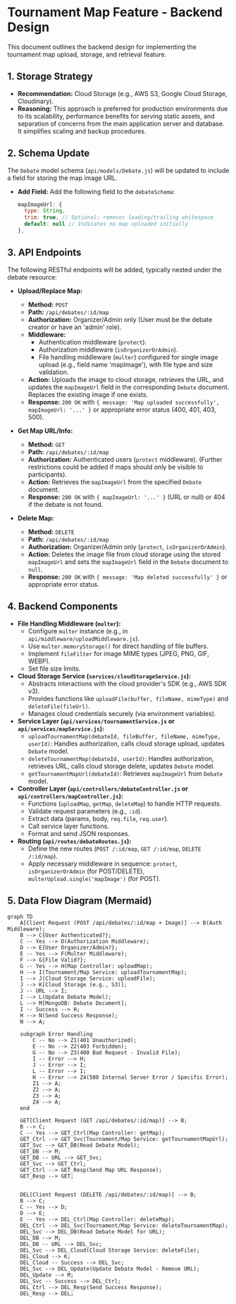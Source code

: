 # Tournament Map Feature - Backend Design

This document outlines the backend design for implementing the tournament map upload, storage, and retrieval feature.

## 1. Storage Strategy

*   **Recommendation:** Cloud Storage (e.g., AWS S3, Google Cloud Storage, Cloudinary).
*   **Reasoning:** This approach is preferred for production environments due to its scalability, performance benefits for serving static assets, and separation of concerns from the main application server and database. It simplifies scaling and backup procedures.

## 2. Schema Update

The `Debate` model schema (`api/models/Debate.js`) will be updated to include a field for storing the map image URL.

*   **Add Field:** Add the following field to the `debateSchema`:
    ```javascript
    mapImageUrl: { 
      type: String, 
      trim: true, // Optional: removes leading/trailing whitespace
      default: null // Indicates no map uploaded initially
    },
    ```

## 3. API Endpoints

The following RESTful endpoints will be added, typically nested under the debate resource:

*   **Upload/Replace Map:**
    *   **Method:** `POST`
    *   **Path:** `/api/debates/:id/map`
    *   **Authorization:** Organizer/Admin only (User must be the debate creator or have an 'admin' role).
    *   **Middleware:**
        *   Authentication middleware (`protect`).
        *   Authorization middleware (`isOrganizerOrAdmin`).
        *   File handling middleware (`multer`) configured for single image upload (e.g., field name 'mapImage'), with file type and size validation.
    *   **Action:** Uploads the image to cloud storage, retrieves the URL, and updates the `mapImageUrl` field in the corresponding `Debate` document. Replaces the existing image if one exists.
    *   **Response:** `200 OK` with `{ message: 'Map uploaded successfully', mapImageUrl: '...' }` or appropriate error status (400, 401, 403, 500).

*   **Get Map URL/Info:**
    *   **Method:** `GET`
    *   **Path:** `/api/debates/:id/map`
    *   **Authorization:** Authenticated users (`protect` middleware). (Further restrictions could be added if maps should only be visible to participants).
    *   **Action:** Retrieves the `mapImageUrl` from the specified `Debate` document.
    *   **Response:** `200 OK` with `{ mapImageUrl: '...' }` (URL or null) or 404 if the debate is not found.

*   **Delete Map:**
    *   **Method:** `DELETE`
    *   **Path:** `/api/debates/:id/map`
    *   **Authorization:** Organizer/Admin only (`protect`, `isOrganizerOrAdmin`).
    *   **Action:** Deletes the image file from cloud storage using the stored `mapImageUrl` and sets the `mapImageUrl` field in the `Debate` document to `null`.
    *   **Response:** `200 OK` with `{ message: 'Map deleted successfully' }` or appropriate error status.

## 4. Backend Components

*   **File Handling Middleware (`multer`):**
    *   Configure `multer` instance (e.g., in `api/middleware/uploadMiddleware.js`).
    *   Use `multer.memoryStorage()` for direct handling of file buffers.
    *   Implement `fileFilter` for image MIME types (JPEG, PNG, GIF, WEBP).
    *   Set file size limits.
*   **Cloud Storage Service (`services/cloudStorageService.js`):**
    *   Abstracts interactions with the cloud provider's SDK (e.g., AWS SDK v3).
    *   Provides functions like `uploadFile(buffer, fileName, mimeType)` and `deleteFile(fileUrl)`.
    *   Manages cloud credentials securely (via environment variables).
*   **Service Layer (`api/services/tournamentService.js` or `api/services/mapService.js`):**
    *   `uploadTournamentMap(debateId, fileBuffer, fileName, mimeType, userId)`: Handles authorization, calls cloud storage upload, updates `Debate` model.
    *   `deleteTournamentMap(debateId, userId)`: Handles authorization, retrieves URL, calls cloud storage delete, updates `Debate` model.
    *   `getTournamentMapUrl(debateId)`: Retrieves `mapImageUrl` from `Debate` model.
*   **Controller Layer (`api/controllers/debateController.js` or `api/controllers/mapController.js`):**
    *   Functions (`uploadMap`, `getMap`, `deleteMap`) to handle HTTP requests.
    *   Validate request parameters (e.g., `:id`).
    *   Extract data (params, body, `req.file`, `req.user`).
    *   Call service layer functions.
    *   Format and send JSON responses.
*   **Routing (`api/routes/debateRoutes.js`):**
    *   Define the new routes (`POST /:id/map`, `GET /:id/map`, `DELETE /:id/map`).
    *   Apply necessary middleware in sequence: `protect`, `isOrganizerOrAdmin` (for POST/DELETE), `multerUpload.single('mapImage')` (for POST).

## 5. Data Flow Diagram (Mermaid)

```mermaid
graph TD
    A[Client Request (POST /api/debates/:id/map + Image)] --> B(Auth Middleware);
    B --> C{User Authenticated?};
    C -- Yes --> D(Authorization Middleware);
    D --> E{User Organizer/Admin?};
    E -- Yes --> F(Multer Middleware);
    F --> G{File Valid?};
    G -- Yes --> H(Map Controller: uploadMap);
    H --> I(Tournament/Map Service: uploadTournamentMap);
    I --> J(Cloud Storage Service: uploadFile);
    J --> K[Cloud Storage (e.g., S3)];
    J -- URL --> I;
    I --> L(Update Debate Model);
    L --> M[MongoDB: Debate Document];
    I -- Success --> H;
    H --> N(Send Success Response);
    N --> A;

    subgraph Error Handling
        C -- No --> Z1(401 Unauthorized);
        E -- No --> Z2(403 Forbidden);
        G -- No --> Z3(400 Bad Request - Invalid File);
        I -- Error --> H;
        J -- Error --> I;
        L -- Error --> I;
        H -- Error --> Z4(500 Internal Server Error / Specific Error);
        Z1 --> A;
        Z2 --> A;
        Z3 --> A;
        Z4 --> A;
    end

    GET[Client Request (GET /api/debates/:id/map)] --> B;
    B --> C;
    C -- Yes --> GET_Ctrl(Map Controller: getMap);
    GET_Ctrl --> GET_Svc(Tournament/Map Service: getTournamentMapUrl);
    GET_Svc --> GET_DB(Read Debate Model);
    GET_DB --> M;
    GET_DB -- URL --> GET_Svc;
    GET_Svc --> GET_Ctrl;
    GET_Ctrl --> GET_Resp(Send Map URL Response);
    GET_Resp --> GET;


    DEL[Client Request (DELETE /api/debates/:id/map)] --> B;
    B --> C;
    C -- Yes --> D;
    D --> E;
    E -- Yes --> DEL_Ctrl(Map Controller: deleteMap);
    DEL_Ctrl --> DEL_Svc(Tournament/Map Service: deleteTournamentMap);
    DEL_Svc --> DEL_DB(Read Debate Model for URL);
    DEL_DB --> M;
    DEL_DB -- URL --> DEL_Svc;
    DEL_Svc --> DEL_Cloud(Cloud Storage Service: deleteFile);
    DEL_Cloud --> K;
    DEL_Cloud -- Success --> DEL_Svc;
    DEL_Svc --> DEL_Update(Update Debate Model - Remove URL);
    DEL_Update --> M;
    DEL_Svc -- Success --> DEL_Ctrl;
    DEL_Ctrl --> DEL_Resp(Send Success Response);
    DEL_Resp --> DEL;